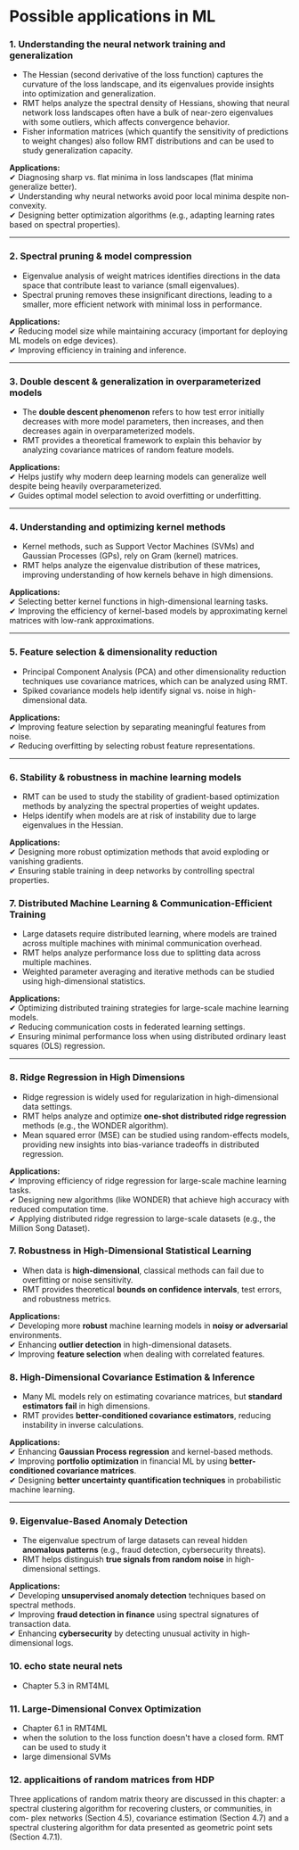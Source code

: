 # Possible applications in ML  

### 1. Understanding the neural network training and generalization  
- The Hessian (second derivative of the loss function) captures the curvature of the loss landscape, and its eigenvalues provide insights into optimization and generalization.  
- RMT helps analyze the spectral density of Hessians, showing that neural network loss landscapes often have a bulk of near-zero eigenvalues with some outliers, which affects convergence behavior.  
- Fisher information matrices (which quantify the sensitivity of predictions to weight changes) also follow RMT distributions and can be used to study generalization capacity.  

**Applications:**  
✔ Diagnosing sharp vs. flat minima in loss landscapes (flat minima generalize better).  
✔ Understanding why neural networks avoid poor local minima despite non-convexity.  
✔ Designing better optimization algorithms (e.g., adapting learning rates based on spectral properties).  

---

### 2. Spectral pruning & model compression  
- Eigenvalue analysis of weight matrices identifies directions in the data space that contribute least to variance (small eigenvalues).  
- Spectral pruning removes these insignificant directions, leading to a smaller, more efficient network with minimal loss in performance.  

**Applications:**  
✔ Reducing model size while maintaining accuracy (important for deploying ML models on edge devices).  
✔ Improving efficiency in training and inference.  

---

### 3. Double descent & generalization in overparameterized models  
- The **double descent phenomenon** refers to how test error initially decreases with more model parameters, then increases, and then decreases again in overparameterized models.  
- RMT provides a theoretical framework to explain this behavior by analyzing covariance matrices of random feature models.  

**Applications:**  
✔ Helps justify why modern deep learning models can generalize well despite being heavily overparameterized.  
✔ Guides optimal model selection to avoid overfitting or underfitting.  

---

### 4. Understanding and optimizing kernel methods  
- Kernel methods, such as Support Vector Machines (SVMs) and Gaussian Processes (GPs), rely on Gram (kernel) matrices.  
- RMT helps analyze the eigenvalue distribution of these matrices, improving understanding of how kernels behave in high dimensions.  

**Applications:**  
✔ Selecting better kernel functions in high-dimensional learning tasks.  
✔ Improving the efficiency of kernel-based models by approximating kernel matrices with low-rank approximations.  

---

### 5. Feature selection & dimensionality reduction  
- Principal Component Analysis (PCA) and other dimensionality reduction techniques use covariance matrices, which can be analyzed using RMT.  
- Spiked covariance models help identify signal vs. noise in high-dimensional data.  

**Applications:**  
✔ Improving feature selection by separating meaningful features from noise.  
✔ Reducing overfitting by selecting robust feature representations.  

---

### 6. Stability & robustness in machine learning models  
- RMT can be used to study the stability of gradient-based optimization methods by analyzing the spectral properties of weight updates.  
- Helps identify when models are at risk of instability due to large eigenvalues in the Hessian.  

**Applications:**  
✔ Designing more robust optimization methods that avoid exploding or vanishing gradients.  
✔ Ensuring stable training in deep networks by controlling spectral properties.  


### 7. Distributed Machine Learning & Communication-Efficient Training  
- Large datasets require distributed learning, where models are trained across multiple machines with minimal communication overhead.  
- RMT helps analyze performance loss due to splitting data across multiple machines.  
- Weighted parameter averaging and iterative methods can be studied using high-dimensional statistics.  

**Applications:**  
✔ Optimizing distributed training strategies for large-scale machine learning models.  
✔ Reducing communication costs in federated learning settings.  
✔ Ensuring minimal performance loss when using distributed ordinary least squares (OLS) regression.  

---

### 8. Ridge Regression in High Dimensions  
- Ridge regression is widely used for regularization in high-dimensional data settings.  
- RMT helps analyze and optimize **one-shot distributed ridge regression** methods (e.g., the WONDER algorithm).  
- Mean squared error (MSE) can be studied using random-effects models, providing new insights into bias-variance tradeoffs in distributed regression.  

**Applications:**  
✔ Improving efficiency of ridge regression for large-scale machine learning tasks.  
✔ Designing new algorithms (like WONDER) that achieve high accuracy with reduced computation time.  
✔ Applying distributed ridge regression to large-scale datasets (e.g., the Million Song Dataset).  


### 7. Robustness in High-Dimensional Statistical Learning  
- When data is **high-dimensional**, classical methods can fail due to overfitting or noise sensitivity.  
- RMT provides theoretical **bounds on confidence intervals**, test errors, and robustness metrics.  

**Applications:**  
✔ Developing more **robust** machine learning models in **noisy or adversarial** environments.  
✔ Enhancing **outlier detection** in high-dimensional datasets.  
✔ Improving **feature selection** when dealing with correlated features.  

### 8. High-Dimensional Covariance Estimation & Inference  
- Many ML models rely on estimating covariance matrices, but **standard estimators fail** in high dimensions.  
- RMT provides **better-conditioned covariance estimators**, reducing instability in inverse calculations.  

**Applications:**  
✔ Enhancing **Gaussian Process regression** and kernel-based methods.  
✔ Improving **portfolio optimization** in financial ML by using **better-conditioned covariance matrices**.  
✔ Designing **better uncertainty quantification techniques** in probabilistic machine learning.  

---

### 9. Eigenvalue-Based Anomaly Detection  
- The eigenvalue spectrum of large datasets can reveal hidden **anomalous patterns** (e.g., fraud detection, cybersecurity threats).  
- RMT helps distinguish **true signals from random noise** in high-dimensional settings.  

**Applications:**  
✔ Developing **unsupervised anomaly detection** techniques based on spectral methods.  
✔ Improving **fraud detection in finance** using spectral signatures of transaction data.  
✔ Enhancing **cybersecurity** by detecting unusual activity in high-dimensional logs.  


### 10. echo state neural nets
- Chapter 5.3 in RMT4ML

### 11. Large-Dimensional Convex Optimization
- Chapter 6.1 in RMT4ML
- when the solution to the loss function doesn't have a closed form. RMT can be used to study it
- large dimensional SVMs

### 12. applicaitions of random matrices from HDP
Three applications of random matrix theory are discussed in this chapter: a spectral clustering algorithm for recovering clusters, or communities, in com- plex networks (Section 4.5), covariance estimation (Section 4.7) and a spectral clustering algorithm for data presented as geometric point sets (Section 4.7.1).